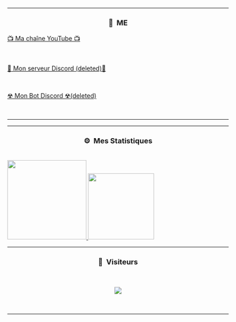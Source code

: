 -----

### <p align="center">🧠 &nbsp;ME</p>

  <a href="https://youtube.com/c/leloupalpha">📺 Ma chaîne YouTube 📺</a>

  <br>

  <a href="https://discord.gg/CURjqNd6rs">    💬 Mon serveur Discord (deleted)💬</a>

  <br>

  <a href="https://discord.com/api/oauth2/authorize?client_id=838405549510230026&permissions=8&scope=bot">☢ Mon Bot Discord ☢(deleted)</a>

  <br>

</p>

-----

-----

### <p align="center">⚙️ &nbsp;Mes Statistiques</p>

<br>

<a href="https://github.com/spidirman">

  <img height="180em" src="https://github-readme-stats-eight-theta.vercel.app/api?username=spidirman&show_icons=true&theme=react&include_all_commits=true&locale=fr"/>

  <img height="150em" src="https://github-readme-stats-eight-theta.vercel.app/api/top-langs/?username=spidirman&layout=compact&langs_count=8&theme=react&locale=fr"/>

</a>

  

</p>

-----

### <p align="center">👀 &nbsp;Visiteurs</p>

<br>

<p align="center">

  <img src="https://profile-counter.glitch.me/le-loup-alpha/count.svg" />

</p>

<br>

-----

